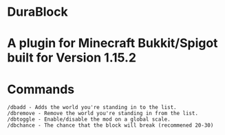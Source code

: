 # DuraBlock
# A plugin for Minecraft Bukkit/Spigot built for Version 1.15.2

# Commands
```
/dbadd - Adds the world you're standing in to the list.
/dbremove - Remove the world you're standing in from the list.
/dbtoggle - Enable/disable the mod on a global scale.
/dbchance - The chance that the block will break (recommened 20-30)
```
